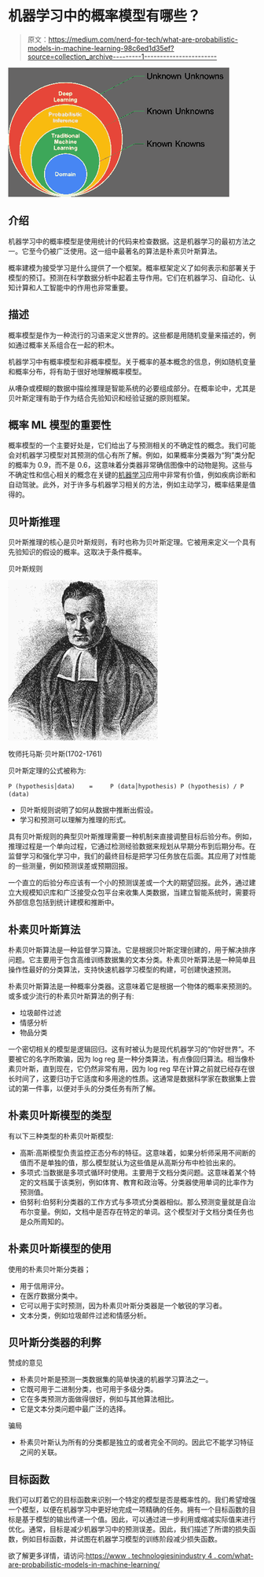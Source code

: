 # 机器学习中的概率模型有哪些？

> 原文：<https://medium.com/nerd-for-tech/what-are-probabilistic-models-in-machine-learning-98c6ed1d35ef?source=collection_archive---------1----------------------->

![](img/a3fbe45b931bad10d28b7c4156d74718.png)

## 介绍

机器学习中的概率模型是使用统计的代码来检查数据。这是机器学习的最初方法之一。它至今仍被广泛使用。这一组中最著名的算法是朴素贝叶斯算法。

概率建模为接受学习是什么提供了一个框架。概率框架定义了如何表示和部署关于模型的预订。预测在科学数据分析中起着主导作用。它们在机器学习、自动化、认知计算和人工智能中的作用也非常重要。

## 描述

概率模型是作为一种流行的习语来定义世界的。这些都是用随机变量来描述的，例如通过概率关系组合在一起的积木。

机器学习中有概率模型和非概率模型。关于概率的基本概念的信息，例如随机变量和概率分布，将有助于很好地理解概率模型。

从嘈杂或模糊的数据中描绘推理是智能系统的必要组成部分。在概率论中，尤其是贝叶斯定理有助于作为结合先验知识和经验证据的原则框架。

## 概率 ML 模型的重要性

概率模型的一个主要好处是，它们给出了与预测相关的不确定性的概念。我们可能会对机器学习模型对其预测的信心有所了解。例如，如果概率分类器为“狗”类分配的概率为 0.9，而不是 0.6，这意味着分类器非常确信图像中的动物是狗。这些与不确定性和信心相关的概念在关键的[机器学习](https://www.technologiesinindustry4.com/2021/07/machine-learning-model-development-life-cycle.html)应用中非常有价值，例如疾病诊断和自动驾驶。此外，对于许多与机器学习相关的方法，例如主动学习，概率结果是值得的。

## 贝叶斯推理

贝叶斯推理的核心是贝叶斯规则，有时也称为贝叶斯定理。它被用来定义一个具有先验知识的假设的概率。这取决于条件概率。

贝叶斯规则

![](img/19f4c6a3829689c9679b2da9662f1336.png)

牧师托马斯·贝叶斯(1702-1761)

贝叶斯定理的公式被称为:

```
P (hypothesis│data)    =     P (data│hypothesis) P (hypothesis) / P (data)
```

*   贝叶斯规则说明了如何从数据中推断出假设。
*   学习和预测可以理解为推理的形式。

具有贝叶斯规则的典型贝叶斯推理需要一种机制来直接调整目标后验分布。例如，推理过程是一个单向过程，它通过检测经验数据来规划从早期分布到后期分布。在监督学习和强化学习中，我们的最终目标是把学习任务放在后面。其应用了对性能的一些测量，例如预测误差或预期回报。

一个直立的后验分布应该有一个小的预测误差或一个大的期望回报。此外，通过建立大规模知识库和广泛接受众包平台来收集人类数据，当建立智能系统时，需要将外部信息包括到统计建模和推断中。

## 朴素贝叶斯算法

朴素贝叶斯算法是一种监督学习算法。它是根据贝叶斯定理创建的，用于解决排序问题。它主要用于包含高维训练数据集的文本分类。朴素贝叶斯算法是一种简单且操作性最好的分类算法，支持快速机器学习模型的构建，可创建快速预测。

朴素贝叶斯算法是一种概率分类器。这意味着它是根据一个物体的概率来预测的。或多或少流行的朴素贝叶斯算法的例子有:

*   垃圾邮件过滤
*   情感分析
*   物品分类

一个密切相关的模型是逻辑回归。这有时被认为是现代机器学习的“你好世界”。不要被它的名字所欺骗，因为 log reg 是一种分类算法，有点像回归算法。相当像朴素贝叶斯，直到现在，它仍然非常有用，因为 log reg 早在计算之前就已经存在很长时间了，这要归功于它适度和多用途的性质。这通常是数据科学家在数据集上尝试的第一件事，以便对手头的分类任务有所了解。

## 朴素贝叶斯模型的类型

有以下三种类型的朴素贝叶斯模型:

*   高斯:高斯模型负责监控正态分布的特征。这意味着，如果分析师采用不间断的值而不是单独的值，那么模型就认为这些值是从高斯分布中检验出来的。
*   多项式:当数据是多项式循环时使用。主要用于文档分类问题。这意味着某个特定的文档属于该类别，例如体育、教育和政治等。分类器使用单词的比率作为预测值。
*   伯努利:伯努利分类器的工作方式与多项式分类器相似。那么预测变量就是自治布尔变量。例如，文档中是否存在特定的单词。这个模型对于文档分类任务也是众所周知的。

## 朴素贝叶斯模型的使用

使用的朴素贝叶斯分类器；

*   用于信用评分。
*   在医疗数据分类中。
*   它可以用于实时预测，因为朴素贝叶斯分类器是一个敏锐的学习者。
*   文本分类，例如垃圾邮件过滤和情感分析。

## 贝叶斯分类器的利弊

赞成的意见

*   朴素贝叶斯是预测一类数据集的简单快速的机器学习算法之一。
*   它既可用于二进制分类，也可用于多级分类。
*   它在多类预测方面做得很好，例如与其他算法相比。
*   它是文本分类问题中最广泛的选择。

骗局

*   朴素贝叶斯认为所有的分类都是独立的或者完全不同的。因此它不能学习特征之间的关联。

## 目标函数

我们可以盯着它的目标函数来识别一个特定的模型是否是概率性的。我们希望增强一个模型，以便在机器学习中更好地完成一项精确的任务。拥有一个目标函数的目标是基于模型的输出传递一个值。因此，可以通过进一步利用或缩减实际值来进行优化。通常，目标是减少机器学习中的预测误差。因此，我们描述了所谓的损失函数，例如目标函数，并试图在机器学习模型的训练阶段减少损失函数。

欲了解更多详情，请访问:[https://www . technologiesinindustry 4 . com/what-are-probabilistic-models-in-machine-learning/](https://www.technologiesinindustry4.com/what-are-probabilistic-models-in-machine-learning/)